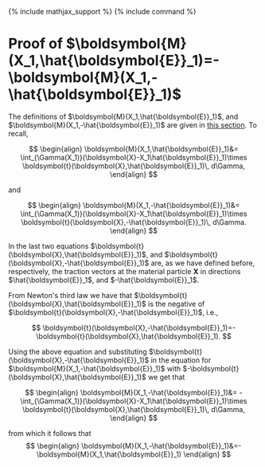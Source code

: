 {% include mathjax_support %}
{% include command %}

# Proof of $\boldsymbol{M}(X_1,\hat{\boldsymbol{E}}_1)=-\boldsymbol{M}(X_1,-\hat{\boldsymbol{E}}_1)$

The definitions of $\boldsymbol{M}(X_1,\hat{\boldsymbol{E}}_1)$, and $\boldsymbol{M}(X_1,-\hat{\boldsymbol{E}}_1)$ are given in [this section](./MomentsOnCrosssection.md).  To recall,



$$
\begin{align}
\boldsymbol{M}(X_1,\hat{\boldsymbol{E}}_1)&=
\int_{\Gamma(X_1)}(\boldsymbol{X}-X_1\hat{\boldsymbol{E}}_1)\times \boldsymbol{t}(\boldsymbol{X},\hat{\boldsymbol{E}}_1)\, d\Gamma,
\end{align}
$$


and 


$$
\begin{align}
\boldsymbol{M}(X_1,-\hat{\boldsymbol{E}}_1)&=
\int_{\Gamma(X_1)}(\boldsymbol{X}-X_1\hat{\boldsymbol{E}}_1)\times \boldsymbol{t}(\boldsymbol{X},-\hat{\boldsymbol{E}}_1)\, d\Gamma.
\end{align}
$$


In the last two equations $\boldsymbol{t}(\boldsymbol{X},\hat{\boldsymbol{E}}_1)$, and $\boldsymbol{t}(\boldsymbol{X},-\hat{\boldsymbol{E}}_1)$ are, as we have defined before, respectively, the traction vectors at the material particle $\boldsymbol{X}$ in directions $\hat{\boldsymbol{E}}_1$, and $-\hat{\boldsymbol{E}}_1$.

From Newton's third law we have that $\boldsymbol{t}(\boldsymbol{X},\hat{\boldsymbol{E}}_1)$ is the negative of $\boldsymbol{t}(\boldsymbol{X},-\hat{\boldsymbol{E}}_1)$, i.e., 

$$
\boldsymbol{t}(\boldsymbol{X},-\hat{\boldsymbol{E}}_1)=-\boldsymbol{t}(\boldsymbol{X},\hat{\boldsymbol{E}}_1).
$$

Using the above equation and substituting $\boldsymbol{t}(\boldsymbol{X},-\hat{\boldsymbol{E}}_1)$ in the equation for $\boldsymbol{M}(X_1,-\hat{\boldsymbol{E}}_1)$ with $-\boldsymbol{t}(\boldsymbol{X},\hat{\boldsymbol{E}}_1)$ we get that

$$
\begin{align}
\boldsymbol{M}(X_1,-\hat{\boldsymbol{E}}_1)&=
-\int_{\Gamma(X_1)}(\boldsymbol{X}-X_1\hat{\boldsymbol{E}}_1)\times \boldsymbol{t}(\boldsymbol{X},\hat{\boldsymbol{E}}_1)\, d\Gamma,
\end{align}
$$

from which it follows that 
$$
\begin{align}
\boldsymbol{M}(X_1,-\hat{\boldsymbol{E}}_1)&=-\boldsymbol{M}(X_1,\hat{\boldsymbol{E}}_1)
\end{align}
$$
